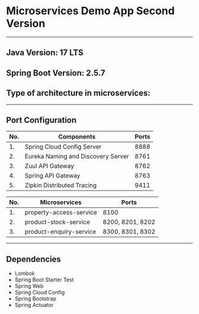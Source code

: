 # Microservices Demo App Second Version

---------------------------------------

Java Version: 17 LTS
---------------------------------------

Spring Boot Version: 2.5.7
---------------------------------------

Type of architecture in microservices:
---------------------------------------

---------------------------------------

Port Configuration
---------------------------------------

|No.|Components | Ports |
|---|------------|-------|
|1.|Spring Cloud Config Server|8888|
|2.|Eureka Naming and Discovery Server|8761 |
|3.|Zuul API Gateway|8762	|
|4.|Spring API Gateway|8763|
|5.|Zipkin Distributed Tracing|	9411|

|No.|Microservices | Ports |
|---|------------|-------|
|1.|property-access-service| 8100 |
|2.|product-stock-service|	8200, 8201, 8202 |
|3.|product-enquiry-service| 8300, 8301, 8302 |

---------------------------------------

Dependencies
---------------------------------------
- Lombok
- Spring Boot Starter Test
- Spring Web
- Spring Cloud Config
- Spring Bootstrap
- Spring Actuator
    